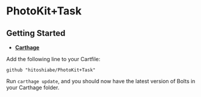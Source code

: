 # PhotoKit+Task

## Getting Started
  
- **[Carthage](https://github.com/carthage/carthage)**

 Add the following line to your Cartfile:
 ```
 github "hitoshiabe/PhotoKit+Task"
 ```
 Run `carthage update`, and you should now have the latest version of Bolts in your Carthage folder.